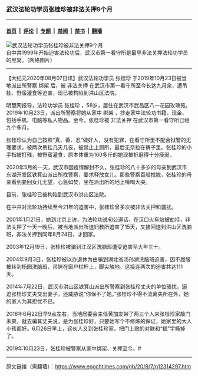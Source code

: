 ### 武汉法轮功学员张桂珍被非法关押9个月

---

#### [首页](../../../..?n12314297) &nbsp;|&nbsp; [评论](../../../../../epoch-comment?n12314297) &nbsp;|&nbsp; [专题](../../../../../epoch-special?n12314297) &nbsp;|&nbsp; [禁闻](../../../../../epoch-news?n12314297) &nbsp;|&nbsp; [禁书](../../../../../books?n12314297) &nbsp;|&nbsp; [翻墙](https://github.com/gfw-breaker/nogfw/blob/master/README.md?n12314297)


<div><img alt="武汉法轮功学员张桂珍被非法关押9个月" class="attachment-djy_600_400 size-djy_600_400 wp-post-image" src="https://i.epochtimes.com/assets/uploads/2020/08/2010-1-20-wuhanevil-09.jpg"/>
<div class="caption">
 自中共1999年开始迫害法轮功后，武汉市第一看守所是最早非法关押法轮功学员的黑窝。（网络图片）
</div></div><hr/><div class="post_content" id="artbody" itemprop="articleBody">
 <!-- article content begin -->
 <p>
  【大纪元2020年08月07日讯】武汉法轮功学员
  <ok href="https://www.epochtimes.com/gb/tag/%E5%BC%A0%E6%A1%82%E7%8F%8D.html">
   张桂珍
  </ok>
  于2019年10月23日被当地派出所警察
  <ok href="https://www.epochtimes.com/gb/tag/%E7%BB%91%E6%9E%B6.html">
   绑架
  </ok>
  后，被
  <ok href="https://www.epochtimes.com/gb/tag/%E9%9D%9E%E6%B3%95%E5%85%B3%E6%8A%BC.html">
   非法关押
  </ok>
  在武汉市第一看守所至今长达九月余，遭吊挂、野蛮灌食等迫害，现已被构陷到洪山区法院。
 </p>
 <p>
  明慧网报导，法轮功学员
  <ok href="https://www.epochtimes.com/gb/tag/%E5%BC%A0%E6%A1%82%E7%8F%8D.html">
   张桂珍
  </ok>
  ，58岁，居住在武汉市武昌区八一花园玫瑰苑。2019年10月23日，派出所警察将她从家中
  <ok href="https://www.epochtimes.com/gb/tag/%E7%BB%91%E6%9E%B6.html">
   绑架
  </ok>
  ，抄走家中法轮功书籍、现金、包括手机、电脑等私人物品。至今，张桂珍被
  <ok href="https://www.epochtimes.com/gb/tag/%E9%9D%9E%E6%B3%95%E5%85%B3%E6%8A%BC.html">
   非法关押
  </ok>
  在武汉市第一看守所已经九个多月。
 </p>
 <p>
  张桂珍认为自己按照“真、善、忍”做好人，没有犯罪，在看守所里不配合狱警的无理要求，被两次吊挂几天几夜，被禁止上厕所，最后无奈拉在裤子里。张桂珍的小手指被打残，被野蛮灌食，原本体重为160多斤的她现被折磨得十分瘦弱。
 </p>
 <p>
  2020年5月的一天，武汉市因疫情解封不久，张桂珍的八十多岁的母亲到武汉市东湖开发区铁箕山派出所找警察，要求释放女儿。那些警察百般推脱，张桂珍的母亲看到要回女儿无望，心急如焚，坐在派出所的地上嚎啕大哭。
 </p>
 <p>
  目前，张桂珍已被构陷到武汉市洪山区法院。
 </p>
 <p>
  在中共对法轮功持续至今21年的迫害中，张桂珍曾多次被非法关押和骚扰。
 </p>
 <p>
  2001年1月21日，她到北京上访，为法轮功说句公道话，在汉口火车站被劫持，非法关押了一天一晚后，被当地派出所送妇教所迫害了15天，又接回送到洪山区洗脑班，非法关押到同年8月24日，才回家。
 </p>
 <p>
  2003年12月19日，张桂珍被骗到江汉区洗脑班遭受迫害至大年三十。
 </p>
 <p>
  2004年9月3日，张桂珍被以办退休为由骗到湖北省汤孙湖洗脑班迫害，因不屈服被转到杨园洗脑班，吊铐在窗户栏杆上，脚尖触地。这接连两次的迫害共达111天。
 </p>
 <p>
  2014年7月22日，武汉市洪山区铁箕山派出所警察到张桂珍丈夫的单位骚扰，逼迫张桂珍丈夫交出妻子，还威胁说“你保不了她。”张桂珍不得不流离失所在外，她的家人为其担忧不已。
 </p>
 <p>
  2018年6月22日早9点左右，当地居委会主任黄加友带了两三个人来张桂珍家敲门未果，就去骗其丈夫说，是为张桂珍好，只要她写个不修炼的保证，她家里的大人小孩都好。6月26日早上，这伙人又到张桂珍家，把门上贴的对联和“福”字撕掉了。
 </p>
 <p>
  2019年10月23日，张桂珍被警察从家中绑架、关押至今。#
 </p>
 <!-- article content end -->
 <div id="below_article_ad">
 </div>
</div>


---

原文链接（需翻墙）：https://www.epochtimes.com/gb/20/8/7/n12314297.htm